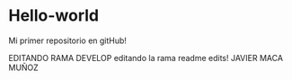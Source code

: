 # Hello-world
Mi primer repositorio en gitHub!

EDITANDO RAMA DEVELOP
editando la rama readme edits!
JAVIER MACA MUÑOZ
